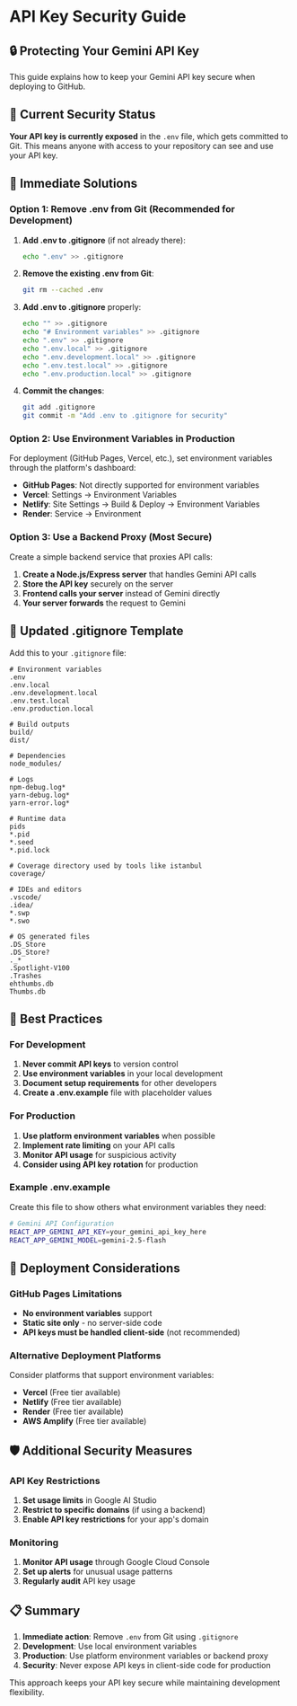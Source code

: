 # API Key Security Guide

## 🔒 Protecting Your Gemini API Key

This guide explains how to keep your Gemini API key secure when deploying to GitHub.

## 🚨 Current Security Status

**Your API key is currently exposed** in the `.env` file, which gets committed to Git. This means anyone with access to your repository can see and use your API key.

## 🔧 Immediate Solutions

### Option 1: Remove .env from Git (Recommended for Development)

1. **Add .env to .gitignore** (if not already there):
   ```bash
   echo ".env" >> .gitignore
   ```

2. **Remove the existing .env from Git**:
   ```bash
   git rm --cached .env
   ```

3. **Add .env to .gitignore** properly:
   ```bash
   echo "" >> .gitignore
   echo "# Environment variables" >> .gitignore
   echo ".env" >> .gitignore
   echo ".env.local" >> .gitignore
   echo ".env.development.local" >> .gitignore
   echo ".env.test.local" >> .gitignore
   echo ".env.production.local" >> .gitignore
   ```

4. **Commit the changes**:
   ```bash
   git add .gitignore
   git commit -m "Add .env to .gitignore for security"
   ```

### Option 2: Use Environment Variables in Production

For deployment (GitHub Pages, Vercel, etc.), set environment variables through the platform's dashboard:

- **GitHub Pages**: Not directly supported for environment variables
- **Vercel**: Settings → Environment Variables
- **Netlify**: Site Settings → Build & Deploy → Environment Variables
- **Render**: Service → Environment

### Option 3: Use a Backend Proxy (Most Secure)

Create a simple backend service that proxies API calls:

1. **Create a Node.js/Express server** that handles Gemini API calls
2. **Store the API key** securely on the server
3. **Frontend calls your server** instead of Gemini directly
4. **Your server forwards** the request to Gemini

## 📁 Updated .gitignore Template

Add this to your `.gitignore` file:

```
# Environment variables
.env
.env.local
.env.development.local
.env.test.local
.env.production.local

# Build outputs
build/
dist/

# Dependencies
node_modules/

# Logs
npm-debug.log*
yarn-debug.log*
yarn-error.log*

# Runtime data
pids
*.pid
*.seed
*.pid.lock

# Coverage directory used by tools like istanbul
coverage/

# IDEs and editors
.vscode/
.idea/
*.swp
*.swo

# OS generated files
.DS_Store
.DS_Store?
._*
.Spotlight-V100
.Trashes
ehthumbs.db
Thumbs.db
```

## 🔐 Best Practices

### For Development
1. **Never commit API keys** to version control
2. **Use environment variables** in your local development
3. **Document setup requirements** for other developers
4. **Create a .env.example** file with placeholder values

### For Production
1. **Use platform environment variables** when possible
2. **Implement rate limiting** on your API calls
3. **Monitor API usage** for suspicious activity
4. **Consider using API key rotation** for production

### Example .env.example

Create this file to show others what environment variables they need:

```bash
# Gemini API Configuration
REACT_APP_GEMINI_API_KEY=your_gemini_api_key_here
REACT_APP_GEMINI_MODEL=gemini-2.5-flash
```

## 🚀 Deployment Considerations

### GitHub Pages Limitations
- **No environment variables** support
- **Static site only** - no server-side code
- **API keys must be handled client-side** (not recommended)

### Alternative Deployment Platforms
Consider platforms that support environment variables:
- **Vercel** (Free tier available)
- **Netlify** (Free tier available)
- **Render** (Free tier available)
- **AWS Amplify** (Free tier available)

## 🛡️ Additional Security Measures

### API Key Restrictions
1. **Set usage limits** in Google AI Studio
2. **Restrict to specific domains** (if using a backend)
3. **Enable API key restrictions** for your app's domain

### Monitoring
1. **Monitor API usage** through Google Cloud Console
2. **Set up alerts** for unusual usage patterns
3. **Regularly audit** API key usage

## 📋 Summary

1. **Immediate action**: Remove `.env` from Git using `.gitignore`
2. **Development**: Use local environment variables
3. **Production**: Use platform environment variables or backend proxy
4. **Security**: Never expose API keys in client-side code for production

This approach keeps your API key secure while maintaining development flexibility.